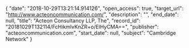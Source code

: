 {
  "date": "2018-10-29T13:21:14.914126", 
  "open_access": true, 
  "target_url": "http://www.acteoncommunication.com/", 
  "description": "", 
  "end_date": null, 
  "title": "Acteon Consultancy LLP, The", 
  "record_id": "20181029T132114/FcHikmlvKnZR+o/ElHyCMA==", 
  "publisher": "acteoncommunication.com", 
  "start_date": null, 
  "subject": "Cambridge Network"
}

